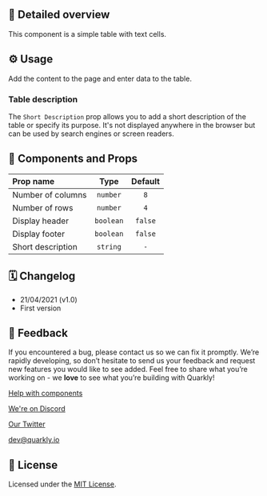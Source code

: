 ## 📖 Detailed overview

This component is a simple table with text cells.

## ⚙️ Usage

Add the content to the page and enter data to the table.

### Table description

The `Short Description` prop allows you to add a short description of the table or specify its purpose. It's not displayed anywhere in the browser but can be used by search engines or screen readers.

## 🧩 Components and Props

| Prop name         |   Type    | Default |
| :---------------- | :-------: | :-----: |
| Number of columns | `number`  |   `8`   |
| Number of rows    | `number`  |   `4`   |
| Display header    | `boolean` | `false` |
| Display footer    | `boolean` | `false` |
| Short description | `string`  |   `-`   |

## 🗓 Changelog

-   21/04/2021 (v1.0)
-   First version

## 📮 Feedback

If you encountered a bug, please contact us so we can fix it promptly. We’re rapidly developing, so don’t hesitate to send us your feedback and request new features you would like to see added. Feel free to share what you’re working on - we **love** to see what you’re building with Quarkly!

[Help with components](https://community.quarkly.io/c/requests/11)

[We're on Discord](https://discord.gg/SuF9vCMJGW)

[Our Twitter](https://twitter.com/quarklyapp)

[dev@quarkly.io](mailto:dev@quarkly.io)

## 📝 License

Licensed under the [MIT License](./LICENSE).
